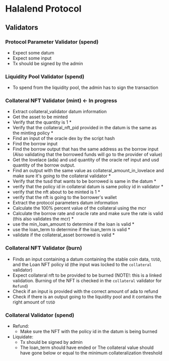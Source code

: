 # Halalend Protocol

## Validators

### Protocol Parameter Validator (spend)
- Expect some datum
- Expect some input
- Tx should be signed by the admin

### Liquidity Pool Validator (spend)
- To spend from the liquidity pool, the admin has to sign the transaction

### Collateral NFT Validator (mint) <- In progress
- Extract collateral_validator datum information
- Get the asset to be minted
- Verify that the quantity is 1 *
- Verify that the collateral_nft_pid provided in the datum is the same as the minting policy *
- Find an input of the oracle dex by the script hash
- Find the borrow input
- Find the borrow output that has the same address as the borrow input (Also validating that the borrowed funds will go to the provider of value)
- Get the lovelace (ada) and usd quantity of the oracle ref input and usd quantity of the borrow output.
- Find an output with the same value as collateral_amount_in_lovelace and make sure it's going to the collateral validator *
- Verify that the tusd that wants to be borrowed is same in the datum *
- verify that the policy id in collateral datum is same policy id in validator *
- verify that the nft about to be minted is 1 *
- verify that the nft is going to the borrower's wallet
- Extract the protocol parameters datum information
- Calculate the 100% percent value of the collateral using the mcr
- Calculate the borrow rate and oracle rate and make sure the rate is valid (this also validates the mcr) *
- use the min_loan_amount to determine if the loan is valid *
- use the loan_term to determine if the loan_term is valid *
- validate if the collateral_asset borrowed is valid *

### Collateral NFT Validator (burn)
- Finds an input containing a datum containing the stable coin data, `tUSD`, and the Loan NFT policy id (the input was locked to the `collateral` validator)
- Expect collateral nft to be provided to be burned (NOTE!: this is a linked validation. Burning of the NFT is checked in the `collateral` validator for `Refund`)
- Check if an input is provided with the correct amount of ada to refund
- Check if there is an output going to the liquidity pool and it contains the right amount of `tUSD`

### Collateral Validator (spend)
- Refund:
  - Make sure the NFT with the policy id in the datum is being burned
- Liquidate:
  - Tx should be signed by admin
  - The loan_term should have ended or The collateral value should have gone below or equal to the minimum collateralization threshold
